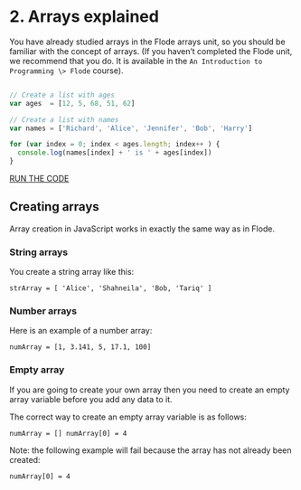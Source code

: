 2\. Arrays explained
====================

You have already studied arrays in the Flode arrays unit, so you should be familiar with the concept of arrays. (If you haven’t completed the Flode unit, we recommend that you do. It is available in the `An Introduction to Programming \> Flode` course).

```js

// Create a list with ages
var ages  = [12, 5, 68, 51, 62]

// Create a list with names
var names = ['Richard', 'Alice', 'Jennifer', 'Bob', 'Harry']

for (var index = 0; index < ages.length; index++ ) {
  console.log(names[index] + ' is ' + ages[index]) 
}
```

[RUN THE CODE ]()

Creating arrays
---------------

Array creation in JavaScript works in exactly the same way as in Flode.

### String arrays

You create a string array like this:

```
strArray = [ 'Alice', 'Shahneila', 'Bob, 'Tariq' ] 
```

### Number arrays

Here is an example of a number array:

```
numArray = [1, 3.141, 5, 17.1, 100] 
```

### Empty array

If you are going to create your own array then you need to create an empty array variable before you add any data to it.

The correct way to create an empty array variable is as follows:

```
numArray = [] numArray[0] = 4 
```

Note: the following example will fail because the array has not already been created:

```
numArray[0] = 4
```
